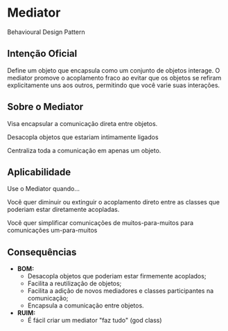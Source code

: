 # Mediator
Behavioural Design Pattern

## Intenção Oficial
Define um objeto que encapsula como um conjunto de objetos interage.
O mediator promove o acoplamento fraco ao evitar que os objetos se refiram explicitamente uns
aos outros, permitindo que você varie suas interações.

## Sobre o Mediator
Visa encapsular a comunicação direta entre objetos.

Desacopla objetos que estariam intimamente ligados

Centraliza toda a comunicação em apenas um objeto.

## Aplicabilidade 
Use o Mediator quando...

Você quer diminuir ou extinguir o acoplamento direto entre as classes que poderiam estar 
diretamente acopladas.

Você quer simplificar comunicações de muitos-para-muitos para comunicações um-para-muitos

## Consequências
- **BOM:**
  - Desacopla objetos que poderiam estar firmemente acoplados;
  - Facilita a reutilização de objetos;
  - Facilita a adição de novos mediadores e classes participantes na comunicação;
  - Encapsula a comunicação entre objetos.
- **RUIM:**
  - É fácil criar um mediator "faz tudo" (god class)
